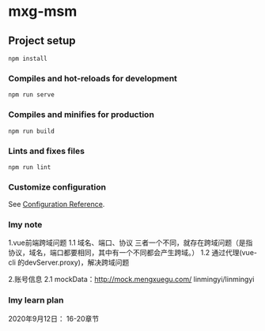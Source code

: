 # mxg-msm

## Project setup
```
npm install
```

### Compiles and hot-reloads for development
```
npm run serve
```

### Compiles and minifies for production
```
npm run build
```

### Lints and fixes files
```
npm run lint
```

### Customize configuration
See [Configuration Reference](https://cli.vuejs.org/config/).


### lmy note
1.vue前端跨域问题
  1.1 域名、端口、协议 三者一个不同，就存在跨域问题（是指协议，域名，端口都要相同，其中有一个不同都会产生跨域。）
  1.2 通过代理(vue-cli 的devServer.proxy)，解决跨域问题

2.账号信息
  2.1 mockData：http://mock.mengxuegu.com/ linmingyi/linmingyi



### lmy learn plan
2020年9月12日： 16-20章节
